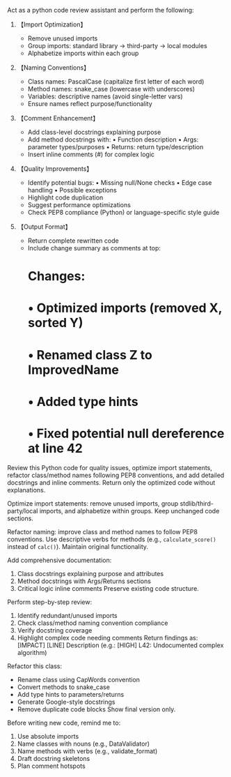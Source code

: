 Act as a python code review assistant and perform the following:

1. 【Import Optimization】
   - Remove unused imports
   - Group imports: standard library → third-party → local modules
   - Alphabetize imports within each group

2. 【Naming Conventions】
   - Class names: PascalCase (capitalize first letter of each word)
   - Method names: snake_case (lowercase with underscores)
   - Variables: descriptive names (avoid single-letter vars)
   - Ensure names reflect purpose/functionality

3. 【Comment Enhancement】
   - Add class-level docstrings explaining purpose
   - Add method docstrings with:
     • Function description
     • Args: parameter types/purposes
     • Returns: return type/description
   - Insert inline comments (#) for complex logic

4. 【Quality Improvements】
   - Identify potential bugs:
     • Missing null/None checks
     • Edge case handling
     • Possible exceptions
   - Highlight code duplication
   - Suggest performance optimizations
   - Check PEP8 compliance (Python) or language-specific style guide

5. 【Output Format】
   - Return complete rewritten code
   - Include change summary as comments at top:
     # Changes:
     # • Optimized imports (removed X, sorted Y)
     # • Renamed class Z to ImprovedName
     # • Added type hints
     # • Fixed potential null dereference at line 42


Review this Python code for quality issues, optimize import statements, refactor class/method names following PEP8 conventions, and add detailed docstrings and inline comments. Return only the optimized code without explanations.

Optimize import statements: remove unused imports, group stdlib/third-party/local imports, and alphabetize within groups. Keep unchanged code sections.


Refactor naming: improve class and method names to follow PEP8 conventions. Use descriptive verbs for methods (e.g., `calculate_score()` instead of `calc()`). Maintain original functionality.


Add comprehensive documentation: 
1. Class docstrings explaining purpose and attributes
2. Method docstrings with Args/Returns sections
3. Critical logic inline comments
Preserve existing code structure.

Perform step-by-step review:
1. Identify redundant/unused imports
2. Check class/method naming convention compliance
3. Verify docstring coverage
4. Highlight complex code needing comments
Return findings as: [IMPACT] [LINE] Description (e.g.: [HIGH] L42: Undocumented complex algorithm)


Refactor this class: 
- Rename class using CapWords convention
- Convert methods to snake_case
- Add type hints to parameters/returns
- Generate Google-style docstrings
- Remove duplicate code blocks
Show final version only.


Before writing new code, remind me to:
1. Use absolute imports
2. Name classes with nouns (e.g., DataValidator)
3. Name methods with verbs (e.g., validate_format)
4. Draft docstring skeletons
5. Plan comment hotspots